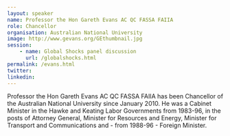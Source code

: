```yaml
---
layout: speaker
name: Professor the Hon Gareth Evans AC QC FASSA FAIIA
role: Chancellor
organisation: Australian National University
image: http://www.gevans.org/GEthumbnail.jpg
session:
    - name: Global Shocks panel discussion
      url: /globalshocks.html
permalink: /evans.html
twitter:
linkedin:
---
```

Professor the Hon Gareth Evans AC QC FASSA FAIIA has been Chancellor of the Australian National University since January 2010. He was a Cabinet Minister in the Hawke and Keating Labor Governments from 1983-96, in the posts of Attorney General, Minister for Resources and Energy, Minister for Transport and Communications and - from 1988-96 - Foreign Minister. 


